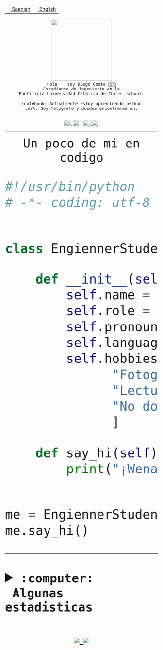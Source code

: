 <table border="0"  align="right">
 <tr><td><a href="README.md"><img src="https://upload.wikimedia.org/wikipedia/commons/thumb/8/89/Bandera_de_Espa%C3%B1a.svg/1200px-Bandera_de_Espa%C3%B1a.svg.png" height="10"> Spanish</a></td>
 <td><a href="README.en.md"><img src="https://upload.wikimedia.org/wikipedia/commons/a/a4/Flag_of_the_United_States.svg" height="10"> English</a></td></tr>
</table><br><br><br>


<p align="center">
  <img src="https://github.com/diegocostares/diegocostares/blob/main/Images/aaa2.gif?raw=true" width="200px">
  <br><samp>
    Hola <img src="https://media.giphy.com/media/hvRJCLFzcasrR4ia7z/giphy.gif" width="16px"> soy Diego Costa 👨🏻‍💻<br>
    Estudiante de ingeniería en la <br>
    Pontificia Universidad Católica de Chile :school:<br>
  <br>
    :notebook: Actualmente estoy aprendiendo python <br>
    :art: Soy fotografo y puedes encontrarme en: <br>
  <br></samp>
  
</p>

<p align="center">
   <a href="https://instagram.com/diegocosta_no" target="blank">
    <img 
    align="center" src="https://cdn.jsdelivr.net/npm/simple-icons@3.0.1/icons/instagram.svg" alt="instagram" height="25px" width="25px" />
  </a>
  <a style="border: 3px solid; color: white;"href="https://t.me/diegocosta_no" target="blank">
  <img
  align="center" alt="Telegram" width="25px" src="https://icons-for-free.com/iconfiles/png/512/Telegram-1324888767380505522.png" />
</a>
<a href="https://api.whatsapp.com/send?phone=56971897835&text=Hola!" target="blank">
  <img
  align="center" alt="wtsp" width="25px" src="https://img.icons8.com/pastel-glyph/2x/whatsapp--v2.png" />
</a>
<a href="https://www.linkedin.com/in/diego-costa-786249213/" target="blank">
  <img
  align="center" alt="wtsp" width="25px" src="https://img.icons8.com/metro/452/linkedin.png" />
</a>

  </a>
</p>

---


<p align="center"><font size="25"><samp>Un poco de mi en codigo</samp></front></p>


```python
#!/usr/bin/python
# -*- coding: utf-8 -*-


class EngiennerStudent:

    def __init__(self):
        self.name = "Diego Costa"
        self.role = "Estudiante"
        self.pronouns = "he/him"
        self.language_spoken = ["es_CL", "en_US"]
        self.hobbies = [
              "Fotografia",
              "Lectura",
              "No dormir",
              ]

    def say_hi(self):
        print("¡Wena mundo!")


me = EngiennerStudent()
me.say_hi()
```
---
<details>
  <summary><b><samp>:computer: &nbsp;Algunas estadisticas</samp></b></summary>
  <br/></p>

<!--START_SECTION:waka-->
**Soy nocturno 🦉** 

```text
🌞 Mañana     0 commits      ░░░░░░░░░░░░░░░░░░░░░░░░░   0.0% 
🌆 Día        41 commits     █████████░░░░░░░░░░░░░░░░   36.61% 
🌃 Tarde      26 commits     █████░░░░░░░░░░░░░░░░░░░░   23.21% 
🌙 Noche      45 commits     ██████████░░░░░░░░░░░░░░░   40.18%

```
📅 **Soy más productivo los Miércoles** 

```text
Lunes        0 commits      ░░░░░░░░░░░░░░░░░░░░░░░░░   0.0% 
Martes       2 commits      ░░░░░░░░░░░░░░░░░░░░░░░░░   1.79% 
Miércoles    77 commits     █████████████████░░░░░░░░   68.75% 
Jueves       9 commits      ██░░░░░░░░░░░░░░░░░░░░░░░   8.04% 
Viernes      1 commits      ░░░░░░░░░░░░░░░░░░░░░░░░░   0.89% 
Sábado       11 commits     ██░░░░░░░░░░░░░░░░░░░░░░░   9.82% 
Domingo      12 commits     ██░░░░░░░░░░░░░░░░░░░░░░░   10.71%

```


📊 **Esta semana me dediqué a** 

```text
🐱‍💻 Proyectos: 
contenidos               2 hrs 13 mins       █████████████████░░░░░░░░   68.16% 
Unknown Project          25 mins             ███░░░░░░░░░░░░░░░░░░░░░░   12.83% 
botfur-telegram          11 mins             █░░░░░░░░░░░░░░░░░░░░░░░░   5.68% 
Discretas_T1             9 mins              █░░░░░░░░░░░░░░░░░░░░░░░░   4.69% 
E1                       8 mins              █░░░░░░░░░░░░░░░░░░░░░░░░   4.23%

```


 Last Updated on 26/08/2021
<!--END_SECTION:waka-->
  
  

 <p align="center"> <img src="https://github-readme-stats.vercel.app/api?username=diegocostares&show_icons=true&theme=ayu-mirage" alt="abhisheknaiidu" /></p>
 
</details>

<p align=center>
  <a href="https://github.com/diegocostares">
    <img src="https://badges.pufler.dev/visits/diegocostares/diegocostares?style=flat-square&color=black&logo=github">
  </a>
  <a href="https://github.com/diegocostares?tab=repositories">
    <img src="https://badges.pufler.dev/repos/diegocostares?style=flat-square&color=black&logo=github">
  </a>
</p>
